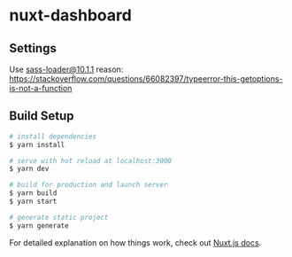 # nuxt-dashboard

## Settings

Use sass-loader@10.1.1
reason: https://stackoverflow.com/questions/66082397/typeerror-this-getoptions-is-not-a-function
## Build Setup

```bash
# install dependencies
$ yarn install

# serve with hot reload at localhost:3000
$ yarn dev

# build for production and launch server
$ yarn build
$ yarn start

# generate static project
$ yarn generate
```

For detailed explanation on how things work, check out [Nuxt.js docs](https://nuxtjs.org).

